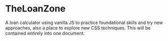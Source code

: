 # TheLoanZone
A loan calculator using vanilla JS to practice foundational skills and try new approaches, also a place to explore new CSS techniques.
This will be contained entirely into one document.